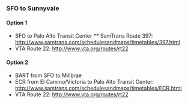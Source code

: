 ### SFO to Sunnyvale
#### Option 1
* SFO to Palo Alto Transit Center
** SamTrans Route 397: http://www.samtrans.com/schedulesandmaps/timetables/397.html
* VTA Route 22: http://www.vta.org/routes/rt22

#### Option 2
* BART from SFO to Millbrae
* ECR from El Camino/Victoria to Palo Alto Transit Center: http://www.samtrans.com/schedulesandmaps/timetables/ECR.html
* VTA Route 22: http://www.vta.org/routes/rt22

